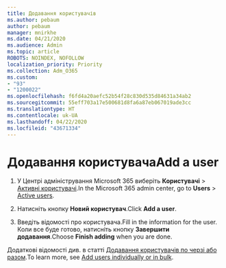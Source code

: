 ```yaml
---
title: Додавання користувачів
ms.author: pebaum
author: pebaum
manager: mnirkhe
ms.date: 04/21/2020
ms.audience: Admin
ms.topic: article
ROBOTS: NOINDEX, NOFOLLOW
localization_priority: Priority
ms.collection: Adm_O365
ms.custom:
- "93"
- "1200022"
ms.openlocfilehash: f6fd4a20aefc52b54f28c830d535d84631a34ab2
ms.sourcegitcommit: 55eff703a17e500681d8fa6a87eb067019ade3cc
ms.translationtype: HT
ms.contentlocale: uk-UA
ms.lasthandoff: 04/22/2020
ms.locfileid: "43671334"
---
```

# <a name="add-a-user"></a><span data-ttu-id="6a625-102">Додавання користувача</span><span class="sxs-lookup"><span data-stu-id="6a625-102">Add a user</span></span>

1. <span data-ttu-id="6a625-103">У Центрі адміністрування Microsoft 365 виберіть **Користувачі** > [Активні користувачі](https://admin.microsoft.com/Adminportal/Home?source=applauncher#/users).</span><span class="sxs-lookup"><span data-stu-id="6a625-103">In the Microsoft 365 admin center, go to **Users** > [Active users](https://admin.microsoft.com/Adminportal/Home?source=applauncher#/users).</span></span>

2. <span data-ttu-id="6a625-104">Натисніть кнопку **Новий користувач**.</span><span class="sxs-lookup"><span data-stu-id="6a625-104">Click **Add a user**.</span></span>

3. <span data-ttu-id="6a625-105">Введіть відомості про користувача.</span><span class="sxs-lookup"><span data-stu-id="6a625-105">Fill in the information for the user.</span></span> <span data-ttu-id="6a625-106">Коли все буде готово, натисніть кнопку **Завершити додавання**.</span><span class="sxs-lookup"><span data-stu-id="6a625-106">Choose **Finish adding** when you are done.</span></span>

<span data-ttu-id="6a625-107">Додаткові відомості див. в статті [Додавання користувачів по черзі або разом](https://docs.microsoft.com/office365/admin/add-users/add-users).</span><span class="sxs-lookup"><span data-stu-id="6a625-107">To learn more, see [Add users individually or in bulk](https://docs.microsoft.com/office365/admin/add-users/add-users).</span></span>